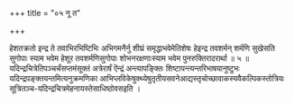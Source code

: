 +++
title = "०५ नू त"

+++

हेशतक्रतो इन्द्र ते तवाभिरभिष्टिभिः अभिगमनैर्नु शीघ्रं समृद्धाभवेमेतिशेषः हेइन्द्र तवशर्मन् शर्मणि सुखेसति सुगोपाः स्याम भवेम हेशूर तवशर्मणिसुगोपाः शोभनरक्षणाःस्याम भवेम पुनरुक्तिरादरार्था ॥ ५ ॥यदिन्द्रचित्रेतिपञ्चर्चंसप्तमंसूक्तं अत्रेरार्षं ऎन्द्रं अन्त्यापङ्क्तिः शिष्टापन्त्यन्तरिभाषयानुष्टुभः यदिन्द्रपङ्क्तयन्तमित्यनुक्रमणिका आभिप्लविकेषुक्थ्येषुतृतीयसवनेआद्यस्तृचोच्छावाकस्यवैकल्पिकस्तोत्रियः सूत्रितञ्च-यदिन्द्रचित्रमेहनायस्तेसाधिष्ठोवसइति ।